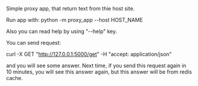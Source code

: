 Simple proxy app, that return text from thie host site.

Run app with:
python -m proxy_app --host HOST_NAME

Also you can read help by using "--help" key.

You can send request:

curl -X GET "http://127.0.0.1:5000/get" -H  "accept: application/json"

and you will see some answer. Next time, if you send this request again in 10 minutes, you will see this answer again, but this answer will be from redis cache.
